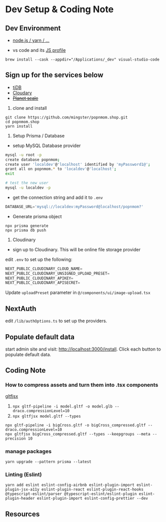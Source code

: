 # Dev Setup & Coding Note

## Dev Environment

- [node.js / yarn / ...](https://github.com/mingster/dotfiles/blob/433ddf40a11b3ef2fb2b45721206376e24574d0b/install/web.sh)

- vs code and its [JS profile](https://vscode.dev/profile/github/7ddbc3501bada54a92352aca7dde0b5e)

``` fish
brew install --cask --appdir="/Applications/_dev" visual-studio-code
```

## Sign up for the services below

- [tiDB](https://tidbcloud.com/)
- [Cloudary](https://cloudinary.com)
- <s>[Planet scale](https://app.planetscale.com/)</s>

1. clone and install

``` fish
git clone https://github.com/mingster/popnmom.shop.git
cd popnmom.shop
yarn install
```

1. Setup Prisma / Database

- setup MySQL Database provider

``` bash
mysql -u root -p
create database popnmom;
create user 'localdev'@'localhost' identified by 'myPassword1@';
grant all on popnmom.* to 'localdev'@'localhost';
exit

# test the new user
mysql -u localdev -p
```

- get the connection string and add it to ```.env```

```ts
DATABASE_URL='mysql://localdev:myPassword@localhost/popnmom?'
```

- Generate prisma object

```shell
npx prisma generate
npx prisma db push
```

1. Cloudinary

- sign up to Cloudinary. This will be online file storage provider

edit ```.env``` to set up the following:

```ts
NEXT_PUBLIC_CLOUDINARY_CLOUD_NAME=
NEXT_PUBLIC_CLOUDINARY_UNSIGNED_UPLOAD_PRESET=
NEXT_PUBLIC_CLOUDINARY_APIKEY=
NEXT_PUBLIC_CLOUDINARY_APISECRET=
```

Update ```uploadPreset``` parameter in ```@/components/ui/image-upload.tsx```

## NextAuth

edit ``` /lib/authOptions.ts ``` to set up the providers.

## Populate default data

start admin site and visit: [http://localhost:3000/install](http://localhost:3000/install).  Click each button to populate default data.

## Coding Note

### How to compress assets and turn them into .tsx components

[gltfjsx](https://github.com/pmndrs/gltfjsx)

1. `npx gltf-pipeline -i model.gltf -o model.glb --draco.compressionLevel=10`
2. `npx gltfjsx model.gltf --types`

```shell
npx gltf-pipeline -i bigCross.gltf -o bigCross_compressed.gltf --draco.compressionLevel=10
npx gltfjsx bigCross_compressed.gltf --types --keepgroups --meta --precision 10
```

### manage packages

``` fish
yarn upgrade --pattern prisma --latest
```

### Linting (Eslint)

``` fish
yarn add eslint eslint-config-airbnb eslint-plugin-import eslint-plugin-jsx-a11y eslint-plugin-react eslint-plugin-react-hooks @typescript-eslint/parser @typescript-eslint/eslint-plugin eslint-plugin-header eslint-plugin-import eslint-config-prettier --dev
```

## Resources
